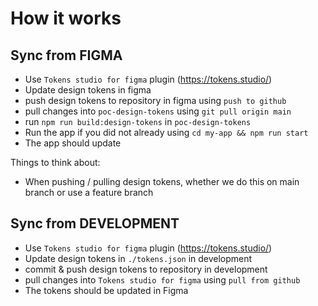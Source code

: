 # How it works

## Sync from FIGMA

- Use `Tokens studio for figma` plugin (https://tokens.studio/)
- Update design tokens in figma
- push design tokens to repository in figma using `push to github`
- pull changes into `poc-design-tokens` using `git pull origin main`
- run `npm run build:design-tokens` in `poc-design-tokens`
- Run the app if you did not already using `cd my-app && npm run start`
- The app should update

Things to think about:

- When pushing / pulling design tokens, whether we do this on main branch or use a feature branch

## Sync from DEVELOPMENT

- Use `Tokens studio for figma` plugin (https://tokens.studio/)
- Update design tokens in `./tokens.json` in development
- commit & push design tokens to repository in development
- pull changes into `Tokens studio for figma` using `pull from github`
- The tokens should be updated in Figma
